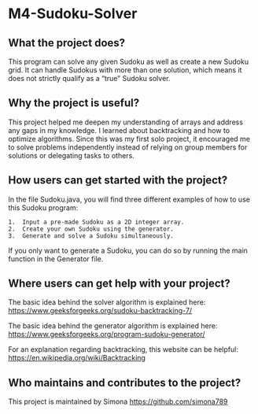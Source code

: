 # M4-Sudoku-Solver

## What the project does?

This program can solve any given Sudoku as well as create a new Sudoku grid. It can 
handle Sudokus with more than one solution, which means it does not strictly qualify 
as a “true” Sudoku solver.

## Why the project is useful?

This project helped me deepen my understanding of arrays and address any gaps in 
my knowledge.
I learned about backtracking and how to optimize algorithms. Since this was my first 
solo project, it encouraged me to solve problems independently instead of relying on 
group members for solutions or delegating tasks to others.

## How users can get started with the project?

In the file Sudoku.java, you will find three different examples of how to use this 
Sudoku program:

	1.	Input a pre-made Sudoku as a 2D integer array.
	2.	Create your own Sudoku using the generator.
	3.	Generate and solve a Sudoku simultaneously.

If you only want to generate a Sudoku, you can do so by running the main function in the 
Generator file.

## Where users can get help with your project?

The basic idea behind the solver algorithm is explained here: 
https://www.geeksforgeeks.org/sudoku-backtracking-7/

The basic idea behind the generator algorithm is explained here: 
https://www.geeksforgeeks.org/program-sudoku-generator/

For an explanation regarding backtracking, this website can be helpful: 
https://en.wikipedia.org/wiki/Backtracking

## Who maintains and contributes to the project?
This project is maintained by Simona 
https://github.com/simona789


